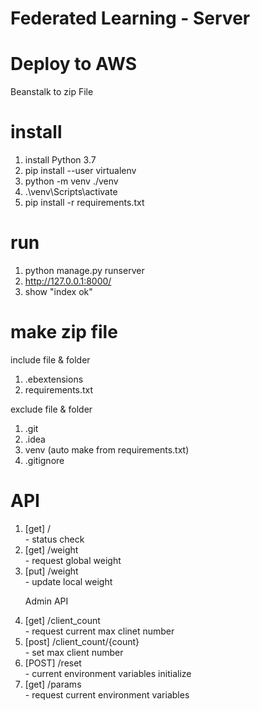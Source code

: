 # Federated Learning - Server

# Deploy to AWS 
Beanstalk to zip File  

# install
1. install Python 3.7<br> 
2. pip install --user virtualenv<br>
3. python -m venv ./venv<br>
4. .\venv\Scripts\activate<br>
5. pip install -r requirements.txt<br>

# run
1. python manage.py runserver
2. http://127.0.0.1:8000/
3. show "index ok"
 
# make zip file 
include file & folder
<ol>
<li>.ebextensions</li>
<li>requirements.txt</li>
</ol>


exclude file & folder
<ol>
<li>.git</li>
<li>.idea</li>
<li>venv (auto make from requirements.txt)</li> 
<li>.gitignore</li>
</ol>

# API
<ol>
<li>[get] / <br>
- status check</li>
<li>[get] /weight <br>
- request global weight</li>
<li>[put] /weight <br>
- update local weight</li>

Admin API 
<li>[get] /client_count <br>
- request current max clinet number</li>

<li>[post] /client_count/{count} <br>
- set max client number</li>

<li>[POST] /reset <br>
- current environment variables initialize</li>

<li>[get] /params <br>
- request current environment variables</li>
</ol>
